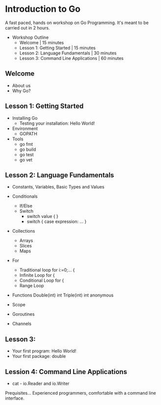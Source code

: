 # Introduction to Go

A fast paced, hands on workshop on Go Programming. It's meant to be
carried out in 2 hours.

* Workshop Outline
	* Welcome                             | 15 minutes
	* Lesson 1: Getting Started           | 15 minutes
	* Lesson 2: Language Fundamentals     | 30 minutes
	* Lesson 3: Command Line Applications | 60 minutes


## Welcome

* About us
* Why Go?

## Lesson 1: Getting Started

* Installing Go
  * Testing your installation: Hello World!
* Environment
  * GOPATH
* Tools
  * go fmt
  * go build
  * go test
  * go vet


## Lesson 2: Language Fundamentals
* Constants, Variables, Basic Types and Values
* Conditionals
  * If/Else
  * Switch
    * switch value { }
    * switch { case expression: ... }
* Collections
  * Arrays
  * Slices
  * Maps
* For
  * Traditional loop for i:=0;... {
  * Infinite Loop  for {
  * Conditional Loop for <bool> {
  * Range Loop
* Functions
	Double(int) int
	Triple(int) int
	anonymous

* Scope
* Goroutines
* Channels

## Lesson 3: 
* Your first program: Hello World!
* Your first package: double

## Lession 4: Command Line Applications
  * cat - io.Reader and io.Writer



Prequisites...
Experienced programmers, comfortable with a command line interface.
